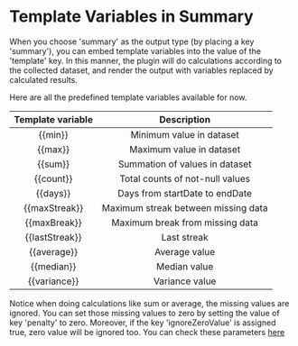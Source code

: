 # Template Variables in Summary

When you choose 'summary' as the output type (by placing a key 'summary'), you can embed template variables into the value of the 'template' key. In this manner, the plugin will do calculations according to the collected dataset, and render the output with variables replaced by calculated results.

Here are all the predefined template variables available for now.
 
| Template variable | Description |
|:------------------:|:-----------:|
| {{min}} | Minimum value in dataset |
| {{max}} | Maximum value in dataset |
| {{sum}} | Summation of values in dataset |
| {{count}} | Total counts of not-null values |
| {{days}} | Days from startDate to endDate |
| {{maxStreak}} | Maximum streak between missing data |
| {{maxBreak}} | Maximum break from missing data |
| {{lastStreak}} | Last streak |
| {{average}} | Average value |
| {{median}} | Median value |
| {{variance}} | Variance value |

Notice when doing calculations like sum or average, the missing values are ignored. You can set those missing values to zero by setting the value of key 'penalty'  to zero. Moreover, if the key 'ignoreZeroValue' is assigned true, zero value will be ignored too. You can check these parameters [here](InputParameters.md)